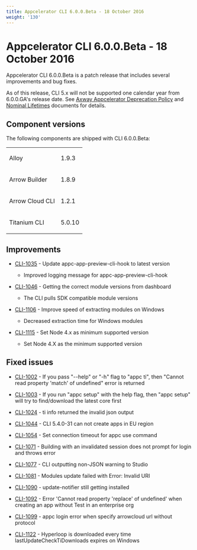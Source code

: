```yaml
---
title: Appcelerator CLI 6.0.0.Beta - 18 October 2016
weight: '130'
---
```


# Appcelerator CLI 6.0.0.Beta - 18 October 2016

Appcelerator CLI 6.0.0.Beta is a patch release that includes several improvements and bug fixes.

As of this release, CLI 5.x will not be supported one calendar year from 6.0.0.GA's release date. See [Axway Appcelerator Deprecation Policy](/guide/AMPLIFY_Appcelerator_Services_Overview/Axway_Appcelerator_Deprecation_Policy/) and [Nominal Lifetimes](/guide/AMPLIFY_Appcelerator_Services_Overview/Axway_Appcelerator_Product_Lifecycle/#nominal-lifetimes) documents for details.

## Component versions

The following components are shipped with CLI 6.0.0.Beta:

<table class="confluenceTable"><thead class=" "></thead><tfoot class=" "></tfoot><tbody class=" "><tr><td class="confluenceTd" rowspan="1" colspan="1"><p>Alloy</p></td><td class="confluenceTd" rowspan="1" colspan="1"><p>1.9.3</p></td></tr><tr><td class="confluenceTd" rowspan="1" colspan="1"><p>Arrow Builder</p></td><td class="confluenceTd" rowspan="1" colspan="1"><p>1.8.9</p></td></tr><tr><td class="confluenceTd" rowspan="1" colspan="1"><p>Arrow Cloud CLI</p></td><td class="confluenceTd" rowspan="1" colspan="1"><p>1.2.1</p></td></tr><tr><td class="confluenceTd" rowspan="1" colspan="1"><p>Titanium CLI</p></td><td class="confluenceTd" rowspan="1" colspan="1"><p>5.0.10</p></td></tr></tbody></table>

## Improvements

* [CLI-1035](https://jira.appcelerator.org/browse/CLI-1035) - Update appc-app-preview-cli-hook to latest version

    * Improved logging message for appc-app-preview-cli-hook

* [CLI-1046](https://jira.appcelerator.org/browse/CLI-1046) - Getting the correct module versions from dashboard

    * The CLI pulls SDK compatible module versions

* [CLI-1106](https://jira.appcelerator.org/browse/CLI-1106) - Improve speed of extracting modules on Windows

    * Decreased extraction time for Windows modules

* [CLI-1115](https://jira.appcelerator.org/browse/CLI-1115) - Set Node 4.x as minimum supported version

    * Set Node 4.X as the minimum supported version

## Fixed issues

* [CLI-1002](https://jira.appcelerator.org/browse/CLI-1002) - If you pass "--help" or "-h" flag to "appc ti", then "Cannot read property 'match' of undefined" error is returned

* [CLI-1003](https://jira.appcelerator.org/browse/CLI-1003) - If you run "appc setup" with the help flag, then "appc setup" will try to find/download the latest core first

* [CLI-1024](https://jira.appcelerator.org/browse/CLI-1024) - ti info returned the invalid json output

* [CLI-1044](https://jira.appcelerator.org/browse/CLI-1044) - CLI 5.4.0-31 can not create apps in EU region

* [CLI-1054](https://jira.appcelerator.org/browse/CLI-1054) - Set connection timeout for appc use command

* [CLI-1071](https://jira.appcelerator.org/browse/CLI-1071) - Building with an invalidated session does not prompt for login and throws error

* [CLI-1077](https://jira.appcelerator.org/browse/CLI-1077) - CLI outputting non-JSON warning to Studio

* [CLI-1081](https://jira.appcelerator.org/browse/CLI-1081) - Modules update failed with Error: Invalid URI

* [CLI-1090](https://jira.appcelerator.org/browse/CLI-1090) - update-notifier still getting installed

* [CLI-1092](https://jira.appcelerator.org/browse/CLI-1092) - Error 'Cannot read property 'replace' of undefined' when creating an app without Test in an enterprise org

* [CLI-1099](https://jira.appcelerator.org/browse/CLI-1099) - appc login error when specify arrowcloud url without protocol

* [CLI-1122](https://jira.appcelerator.org/browse/CLI-1122) - Hyperloop is downloaded every time lastUpdateCheckTiDownloads expires on Windows
